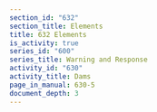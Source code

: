 ```yaml
---
section_id: "632"
section_title: Elements
title: 632 Elements
is_activity: true
series_id: "600"
series_title: Warning and Response
activity_id: "630"
activity_title: Dams
page_in_manual: 630-5
document_depth: 3
---
```

